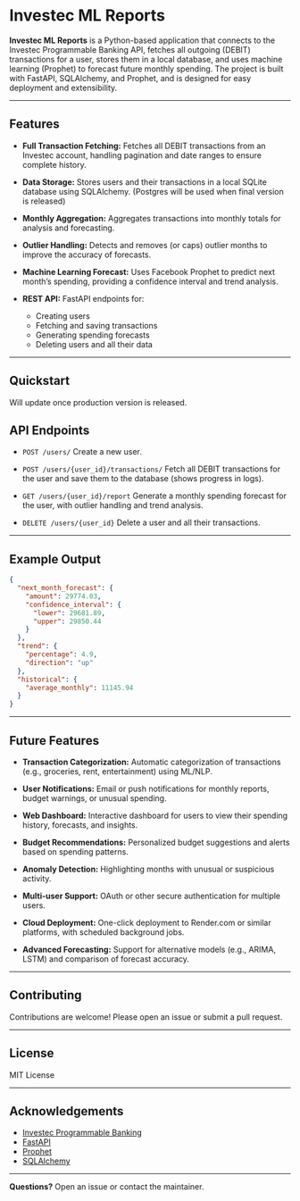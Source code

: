 # Investec ML Reports

**Investec ML Reports** is a Python-based application that connects to the Investec Programmable Banking API, fetches all outgoing (DEBIT) transactions for a user, stores them in a local database, and uses machine learning (Prophet) to forecast future monthly spending. The project is built with FastAPI, SQLAlchemy, and Prophet, and is designed for easy deployment and extensibility.

---

## Features

- **Full Transaction Fetching:**
  Fetches all DEBIT transactions from an Investec account, handling pagination and date ranges to ensure complete history.

- **Data Storage:**
  Stores users and their transactions in a local SQLite database using SQLAlchemy. (Postgres will be used when final version is released)

- **Monthly Aggregation:**
  Aggregates transactions into monthly totals for analysis and forecasting.

- **Outlier Handling:**
  Detects and removes (or caps) outlier months to improve the accuracy of forecasts.

- **Machine Learning Forecast:**
  Uses Facebook Prophet to predict next month’s spending, providing a confidence interval and trend analysis.

- **REST API:**
  FastAPI endpoints for:
    - Creating users
    - Fetching and saving transactions
    - Generating spending forecasts
    - Deleting users and all their data

---

## Quickstart

Will update once production version is released.

## API Endpoints

- `POST /users/`
  Create a new user.

- `POST /users/{user_id}/transactions/`
  Fetch all DEBIT transactions for the user and save them to the database (shows progress in logs).

- `GET /users/{user_id}/report`
  Generate a monthly spending forecast for the user, with outlier handling and trend analysis.

- `DELETE /users/{user_id}`
  Delete a user and all their transactions.

---

## Example Output

```json
{
  "next_month_forecast": {
    "amount": 29774.03,
    "confidence_interval": {
      "lower": 29681.89,
      "upper": 29850.44
    }
  },
  "trend": {
    "percentage": 4.9,
    "direction": "up"
  },
  "historical": {
    "average_monthly": 11145.94
  }
}
```

---

## Future Features

- **Transaction Categorization:**
  Automatic categorization of transactions (e.g., groceries, rent, entertainment) using ML/NLP.

- **User Notifications:**
  Email or push notifications for monthly reports, budget warnings, or unusual spending.

- **Web Dashboard:**
  Interactive dashboard for users to view their spending history, forecasts, and insights.

- **Budget Recommendations:**
  Personalized budget suggestions and alerts based on spending patterns.

- **Anomaly Detection:**
  Highlighting months with unusual or suspicious activity.

- **Multi-user Support:**
  OAuth or other secure authentication for multiple users.

- **Cloud Deployment:**
  One-click deployment to Render.com or similar platforms, with scheduled background jobs.

- **Advanced Forecasting:**
  Support for alternative models (e.g., ARIMA, LSTM) and comparison of forecast accuracy.

---

## Contributing

Contributions are welcome! Please open an issue or submit a pull request.

---

## License

MIT License

---

## Acknowledgements

- [Investec Programmable Banking](https://developer.investec.com/)
- [FastAPI](https://fastapi.tiangolo.com/)
- [Prophet](https://facebook.github.io/prophet/)
- [SQLAlchemy](https://www.sqlalchemy.org/)

---

**Questions?**
Open an issue or contact the maintainer.